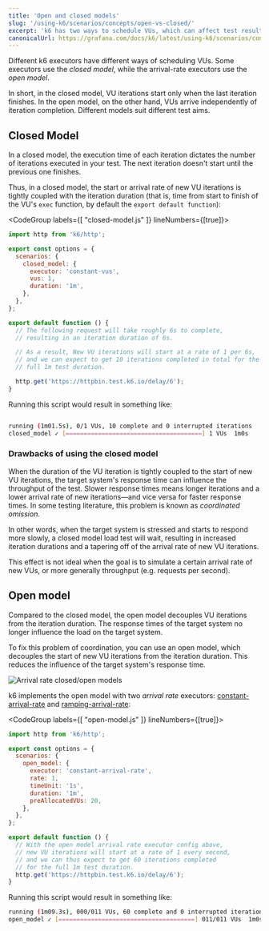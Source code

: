 ```yaml
---
title: 'Open and closed models'
slug: '/using-k6/scenarios/concepts/open-vs-closed/'
excerpt: 'k6 has two ways to schedule VUs, which can affect test results. k6 implements the open model in its arrival-rate executors.'
canonicalUrl: https://grafana.com/docs/k6/latest/using-k6/scenarios/concepts/open-vs-closed/
---
```


Different k6 executors have different ways of scheduling VUs.
Some executors use the _closed model_, while the arrival-rate executors use the _open model_.

In short, in the closed model, VU iterations start only when the last iteration finishes.
In the open model, on the other hand, VUs arrive independently of iteration completion.
Different models suit different test aims.

## Closed Model

In a closed model, the execution time of each iteration dictates the
number of iterations executed in your test.
The next iteration doesn't start until the previous one finishes.

Thus, in a closed model, the start or arrival rate of
new VU iterations is tightly coupled with the iteration duration (that is, time from start
to finish of the VU's `exec` function, by default the `export default function`):

<CodeGroup labels={[ "closed-model.js" ]} lineNumbers={[true]}>

```javascript
import http from 'k6/http';

export const options = {
  scenarios: {
    closed_model: {
      executor: 'constant-vus',
      vus: 1,
      duration: '1m',
    },
  },
};

export default function () {
  // The following request will take roughly 6s to complete,
  // resulting in an iteration duration of 6s.

  // As a result, New VU iterations will start at a rate of 1 per 6s,
  // and we can expect to get 10 iterations completed in total for the
  // full 1m test duration.

  http.get('https://httpbin.test.k6.io/delay/6');
}
```

</CodeGroup>

Running this script would result in something like:

```bash

running (1m01.5s), 0/1 VUs, 10 complete and 0 interrupted iterations
closed_model ✓ [======================================] 1 VUs  1m0s

```

### Drawbacks of using the closed model

When the duration of the VU iteration is tightly coupled to the start of new VU iterations,
the target system's response time can influence the throughput of the test.
Slower response times means longer iterations and a lower arrival rate of new iterations―and vice versa for faster response times.
In some testing literature, this problem is known as _coordinated omission._

In other words, when the target system is stressed and starts to respond more
slowly, a closed model load test will wait, resulting in increased
iteration durations and a tapering off of the arrival rate of new VU iterations.

This effect is not ideal when the goal is to simulate a certain arrival rate of new VUs,
or more generally throughput (e.g. requests per second).

## Open model

Compared to the closed model, the open model decouples VU iterations from
the iteration duration.
The response times of the target system no longer
influence the load on the target system.

To fix this problem of coordination, you can use an open model,
which decouples the start of new VU iterations from the iteration duration.
This reduces the influence of the target system's response time.

![Arrival rate closed/open models](../../images/Scenarios/arrival-rate-open-closed-model.png)

k6 implements the open model with two _arrival rate_ executors:
[constant-arrival-rate](/using-k6/scenarios/executors/constant-arrival-rate) and [ramping-arrival-rate](/using-k6/scenarios/executors/ramping-arrival-rate):

<CodeGroup labels={[ "open-model.js" ]} lineNumbers={[true]}>

```javascript
import http from 'k6/http';

export const options = {
  scenarios: {
    open_model: {
      executor: 'constant-arrival-rate',
      rate: 1,
      timeUnit: '1s',
      duration: '1m',
      preAllocatedVUs: 20,
    },
  },
};

export default function () {
  // With the open model arrival rate executor config above,
  // new VU iterations will start at a rate of 1 every second,
  // and we can thus expect to get 60 iterations completed
  // for the full 1m test duration.
  http.get('https://httpbin.test.k6.io/delay/6');
}
```

</CodeGroup>

Running this script would result in something like:

```bash
running (1m09.3s), 000/011 VUs, 60 complete and 0 interrupted iterations
open_model ✓ [======================================] 011/011 VUs  1m0s  1 iters/s
```
